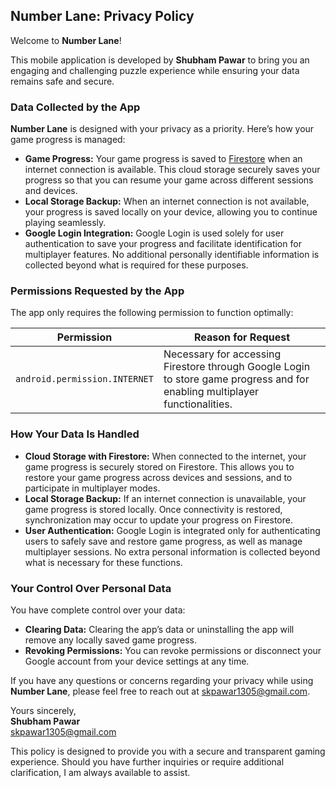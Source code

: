 ## Number Lane: Privacy Policy

Welcome to **Number Lane**!

This mobile application is developed by **Shubham Pawar** to bring you an engaging and challenging puzzle experience while ensuring your data remains safe and secure.

### Data Collected by the App

**Number Lane** is designed with your privacy as a priority. Here’s how your game progress is managed:

- **Game Progress:** Your game progress is saved to [Firestore](https://firebase.google.com/docs/firestore) when an internet connection is available. This cloud storage securely saves your progress so that you can resume your game across different sessions and devices.
- **Local Storage Backup:** When an internet connection is not available, your progress is saved locally on your device, allowing you to continue playing seamlessly.
- **Google Login Integration:** Google Login is used solely for user authentication to save your progress and facilitate identification for multiplayer features. No additional personally identifiable information is collected beyond what is required for these purposes.

### Permissions Requested by the App

The app only requires the following permission to function optimally:

| Permission                         | Reason for Request                                                                                     |
|------------------------------------|--------------------------------------------------------------------------------------------------------|
| `android.permission.INTERNET`      | Necessary for accessing Firestore through Google Login to store game progress and for enabling multiplayer functionalities. |

### How Your Data Is Handled

- **Cloud Storage with Firestore:** When connected to the internet, your game progress is securely stored on Firestore. This allows you to restore your game progress across devices and sessions, and to participate in multiplayer modes.
- **Local Storage Backup:** If an internet connection is unavailable, your game progress is stored locally. Once connectivity is restored, synchronization may occur to update your progress on Firestore.
- **User Authentication:** Google Login is integrated only for authenticating users to safely save and restore game progress, as well as manage multiplayer sessions. No extra personal information is collected beyond what is necessary for these functions.

### Your Control Over Personal Data

You have complete control over your data:

- **Clearing Data:** Clearing the app’s data or uninstalling the app will remove any locally saved game progress.
- **Revoking Permissions:** You can revoke permissions or disconnect your Google account from your device settings at any time.

If you have any questions or concerns regarding your privacy while using **Number Lane**, please feel free to reach out at [skpawar1305@gmail.com](mailto:skpawar1305@gmail.com).

Yours sincerely,  
**Shubham Pawar**  
skpawar1305@gmail.com

This policy is designed to provide you with a secure and transparent gaming experience. Should you have further inquiries or require additional clarification, I am always available to assist.
